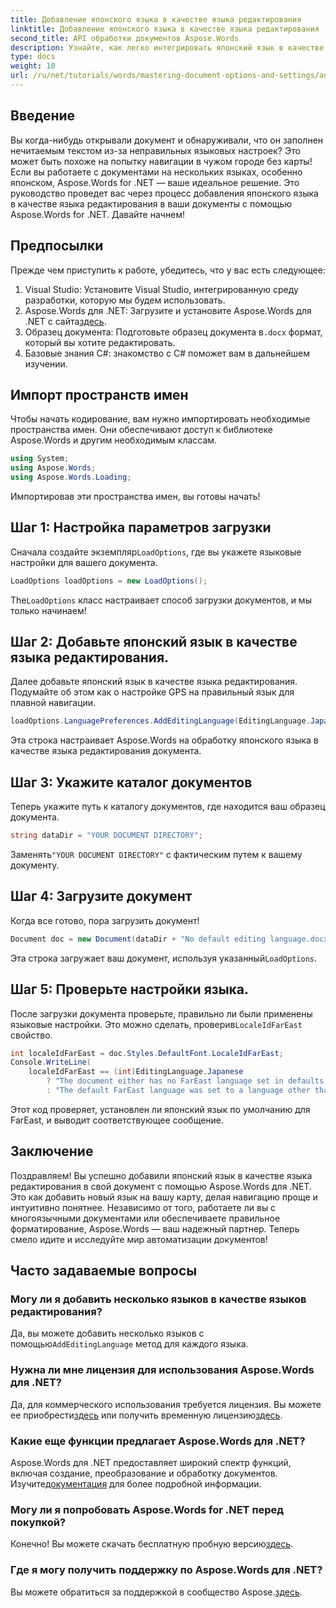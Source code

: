 ```yaml
---
title: Добавление японского языка в качестве языка редактирования
linktitle: Добавление японского языка в качестве языка редактирования
second_title: API обработки документов Aspose.Words
description: Узнайте, как легко интегрировать японский язык в качестве языка редактирования в ваши документы с помощью Aspose.Words для .NET. Это пошаговое руководство.
type: docs
weight: 10
url: /ru/net/tutorials/words/mastering-document-options-and-settings/adding-japanese-as-editing-languages/
---
```

## Введение

Вы когда-нибудь открывали документ и обнаруживали, что он заполнен нечитаемым текстом из-за неправильных языковых настроек? Это может быть похоже на попытку навигации в чужом городе без карты! Если вы работаете с документами на нескольких языках, особенно японском, Aspose.Words for .NET — ваше идеальное решение. Это руководство проведет вас через процесс добавления японского языка в качестве языка редактирования в ваши документы с помощью Aspose.Words for .NET. Давайте начнем!

## Предпосылки

Прежде чем приступить к работе, убедитесь, что у вас есть следующее:

1. Visual Studio: Установите Visual Studio, интегрированную среду разработки, которую мы будем использовать.
2.  Aspose.Words для .NET: Загрузите и установите Aspose.Words для .NET с сайта[здесь](https://releases.aspose.com/words/net/).
3.  Образец документа: Подготовьте образец документа в`.docx` формат, который вы хотите редактировать.
4. Базовые знания C#: знакомство с C# поможет вам в дальнейшем изучении.

## Импорт пространств имен

Чтобы начать кодирование, вам нужно импортировать необходимые пространства имен. Они обеспечивают доступ к библиотеке Aspose.Words и другим необходимым классам.

```csharp
using System;
using Aspose.Words;
using Aspose.Words.Loading;
```

Импортировав эти пространства имен, вы готовы начать!

## Шаг 1: Настройка параметров загрузки

 Сначала создайте экземпляр`LoadOptions`, где вы укажете языковые настройки для вашего документа.

```csharp
LoadOptions loadOptions = new LoadOptions();
```

 The`LoadOptions` класс настраивает способ загрузки документов, и мы только начинаем!

## Шаг 2: Добавьте японский язык в качестве языка редактирования.

Далее добавьте японский язык в качестве языка редактирования. Подумайте об этом как о настройке GPS на правильный язык для плавной навигации.

```csharp
loadOptions.LanguagePreferences.AddEditingLanguage(EditingLanguage.Japanese);
```

Эта строка настраивает Aspose.Words на обработку японского языка в качестве языка редактирования документа.

## Шаг 3: Укажите каталог документов

Теперь укажите путь к каталогу документов, где находится ваш образец документа.

```csharp
string dataDir = "YOUR DOCUMENT DIRECTORY";
```

 Заменять`"YOUR DOCUMENT DIRECTORY"` с фактическим путем к вашему документу.

## Шаг 4: Загрузите документ

Когда все готово, пора загрузить документ!

```csharp
Document doc = new Document(dataDir + "No default editing language.docx", loadOptions);
```

 Эта строка загружает ваш документ, используя указанный`LoadOptions`.

## Шаг 5: Проверьте настройки языка.

 После загрузки документа проверьте, правильно ли были применены языковые настройки. Это можно сделать, проверив`LocaleIdFarEast` свойство.

```csharp
int localeIdFarEast = doc.Styles.DefaultFont.LocaleIdFarEast;
Console.WriteLine(
    localeIdFarEast == (int)EditingLanguage.Japanese
        ? "The document either has no FarEast language set in defaults or it was set to Japanese originally."
        : "The default FarEast language was set to a language other than Japanese, so it is not overridden.");
```

Этот код проверяет, установлен ли японский язык по умолчанию для FarEast, и выводит соответствующее сообщение.

## Заключение

Поздравляем! Вы успешно добавили японский язык в качестве языка редактирования в свой документ с помощью Aspose.Words для .NET. Это как добавить новый язык на вашу карту, делая навигацию проще и интуитивно понятнее. Независимо от того, работаете ли вы с многоязычными документами или обеспечиваете правильное форматирование, Aspose.Words — ваш надежный партнер. Теперь смело идите и исследуйте мир автоматизации документов!

## Часто задаваемые вопросы

### Могу ли я добавить несколько языков в качестве языков редактирования?
 Да, вы можете добавить несколько языков с помощью`AddEditingLanguage` метод для каждого языка.

### Нужна ли мне лицензия для использования Aspose.Words для .NET?
 Да, для коммерческого использования требуется лицензия. Вы можете ее приобрести[здесь](https://purchase.aspose.com/buy) или получить временную лицензию[здесь](https://purchase.aspose.com/temporary-license/).

### Какие еще функции предлагает Aspose.Words для .NET?
Aspose.Words для .NET предоставляет широкий спектр функций, включая создание, преобразование и обработку документов. Изучите[документация](https://reference.aspose.com/words/net/) для более подробной информации.

### Могу ли я попробовать Aspose.Words for .NET перед покупкой?
 Конечно! Вы можете скачать бесплатную пробную версию[здесь](https://releases.aspose.com/).

### Где я могу получить поддержку по Aspose.Words для .NET?
 Вы можете обратиться за поддержкой в сообщество Aspose.[здесь](https://forum.aspose.com/c/words/8).